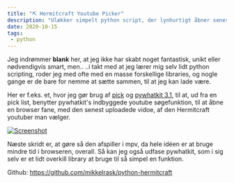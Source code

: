 ```yaml
---
title: "⛏️ Hermitcraft Youtube Picker"
description: "Ulækker simpelt python script, der lynhurtigt åbner seneste video, med din yndlings hermitcraft content creator."
date: 2020-10-15
tags: 
 - python
---
```


Jeg indrømmer **blank** her, at jeg ikke har skabt noget fantastisk, unikt eller nødvendigvis smart, men.. ..i takt med at jeg lærer mig selv lidt python scripting, roder jeg med ofte med en masse forskellige libraries, og nogle gange er de bare for nemme at sætte sammen, til at jeg kan lade være.

Her er f.eks. et, hvor jeg gør brug af [pick](https://pypi.org/project/pick/) og [pywhatkit 3.1](https://pypi.org/project/pywhatkit/), til at, ud fra en pick list, benytter pywhatkit's indbyggede youtube søgefunktion, til at åbne en browser fane, med den senest uploadede vidoe, af den Hermitcraft youtuber man vælger.

[![Screenshot](https://mikkelrask.github.io/blog/hermits.png)](https://mikkelrask.github.io/blog/hermits.png)

Næste skridt er, at gøre så den afspiller i mpv, da hele idéen er at bruge mindre tid i browseren, overall. Så kan jeg også udfase pywhatkit, som i sig selv er et lidt overkill library at bruge til så simpel en funktion.

Github: https://github.com/mikkelrask/python-hermitcraft